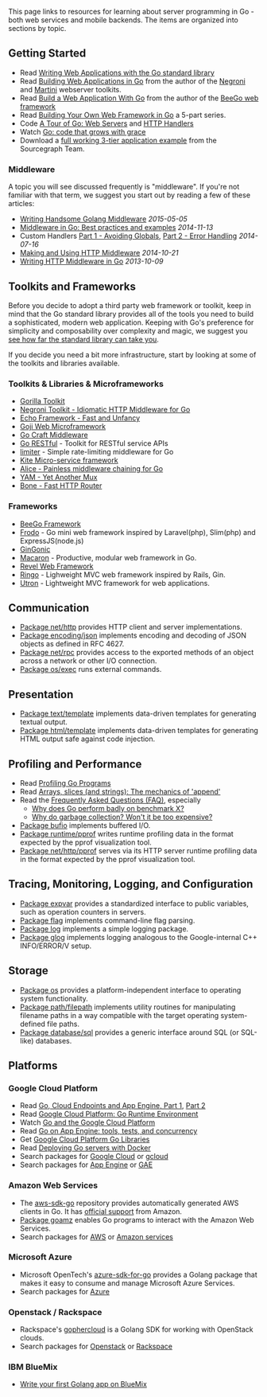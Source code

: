This page links to resources for learning about server programming in Go - both web services and mobile backends. The items are organized into sections by topic.

## Getting Started

- Read [Writing Web Applications with the Go standard library](http://golang.org/doc/articles/wiki/)
- Read [Building Web Applications in Go](https://www.gitbook.com/book/codegangsta/building-web-apps-with-go/details) from the author of the [Negroni](https://github.com/codegangsta/negroni) and [Martini](http://martini.codegangsta.io/) webserver toolkits.
- Read [Build a Web Application With Go](https://github.com/astaxie/build-web-application-with-golang) from the author of the [BeeGo web framework](http://beego.me/)
- Read [Building Your Own Web Framework in Go](https://www.nicolasmerouze.com/build-web-framework-golang/) a 5-part series.
- Code [A Tour of Go: Web Servers](http://tour.golang.org/methods/13) and [HTTP Handlers](http://tour.golang.org/methods/14)
- Watch [Go: code that grows with grace](http://talks.golang.org/2012/chat.slide#1)
- Download a [full working 3-tier application example](https://github.com/sourcegraph/thesrc) from the Sourcegraph Team.

### Middleware

A topic you will see discussed frequently is "middleware". If you're not familiar with that term, we suggest you start out by reading a few of these articles:

* [Writing Handsome Golang Middleware](http://laicos.com/writing-handsome-golang-middleware/) _2015-05-05_
* [Middleware in Go: Best practices and examples](https://www.nicolasmerouze.com/middlewares-golang-best-practices-examples/) _2014-11-13_
* Custom Handlers [Part 1 - Avoiding Globals](http://elithrar.github.io/article/custom-handlers-avoiding-globals/), [Part 2 - Error Handling](http://elithrar.github.io/article/http-handler-error-handling-revisited/) _2014-07-16_
* [Making and Using HTTP Middleware](http://www.alexedwards.net/blog/making-and-using-middleware) _2014-10-21_
* [Writing HTTP Middleware in Go](https://justinas.org/writing-http-middleware-in-go/) _2013-10-09_


## Toolkits and Frameworks

Before you decide to adopt a third party web framework or toolkit, keep in mind that the Go standard library provides all of the tools you need to build a sophisticated, modern web application. Keeping with Go's preference for simplicity and composability over complexity and magic, we suggest you [see how far the standard library can take you](http://golang.org/doc/articles/wiki/).

If you decide you need a bit more infrastructure, start by looking at some of the toolkits and libraries available.

### Toolkits & Libraries & Microframeworks

* [Gorilla Toolkit](http://www.gorillatoolkit.org/)
* [Negroni Toolkit - Idiomatic HTTP Middleware for Go](https://github.com/codegangsta/negroni)
* [Echo Framework - Fast and Unfancy](http://echo.labstack.com/)
* [Goji Web Microframework](https://goji.io/)
* [Go Craft Middleware](https://github.com/gocraft/web)
* [Go RESTful](https://github.com/emicklei/go-restful) - Toolkit for RESTful service APIs
* [limiter](https://github.com/ulule/limiter) - Simple rate-limiting middleware for Go
* [Kite Micro-service framework](https://github.com/koding/kite)
* [Alice - Painless middleware chaining for Go](https://github.com/justinas/alice)
* [YAM - Yet Another Mux](https://github.com/thisissoon/yam)
* [Bone - Fast HTTP Router](http://go-zoo.github.io/bone/)

### Frameworks

* [BeeGo Framework](http://beego.me/)
* [Frodo](https://github.com/kn9ts/frodo) - Go mini web framework inspired by Laravel(php), Slim(php) and ExpressJS(node.js)
* [GinGonic](https://gin-gonic.github.io/gin/)
* [Macaron](https://github.com/Unknwon/macaron) - Productive, modular web framework in Go.
* [Revel Web Framework](https://revel.github.io/)
* [Ringo](https://github.com/jjyr/ringo) - Lighweight MVC web framework inspired by Rails, Gin.
* [Utron](https://github.com/gernest/utron) - Lightweight MVC framework for web applications.

## Communication

- [Package net/http](http://golang.org/pkg/net/http) provides HTTP client and server implementations.
- [Package encoding/json](http://golang.org/pkg/encoding/json) implements encoding and decoding of JSON objects as defined in RFC 4627.
- [Package net/rpc](http://golang.org/pkg/net/rpc) provides access to the exported methods of an object across a network or other I/O connection.
- [Package os/exec](http://golang.org/pkg/os/exec) runs external commands.

## Presentation

- [Package text/template](http://golang.org/pkg/text/template) implements data-driven templates for generating textual output.
- [Package html/template](http://golang.org/pkg/html/template) implements data-driven templates for generating HTML output safe against code injection.

## Profiling and Performance

- Read [Profiling Go Programs](http://blog.golang.org/profiling-go-programs)
- Read [Arrays, slices (and strings): The mechanics of 'append'](http://blog.golang.org/slices)
- Read the [Frequently Asked Questions (FAQ)](http://golang.org/doc/faq), especially
    - [Why does Go perform badly on benchmark X?](http://golang.org/doc/faq#Why_does_Go_perform_badly_on_benchmark_x)
    - [Why do garbage collection? Won't it be too expensive?](http://golang.org/doc/faq#garbage_collection)
- [Package bufio](http://golang.org/pkg/bufio) implements buffered I/O.
- [Package runtime/pprof](http://golang.org/pkg/runtime/pprof) writes runtime profiling data in the format expected by the pprof visualization tool.
- [Package net/http/pprof](http://golang.org/pkg/net/http/pprof) serves via its HTTP server runtime profiling data in the format expected by the pprof visualization tool.

## Tracing, Monitoring, Logging, and Configuration

- [Package expvar](http://golang.org/pkg/expvar) provides a standardized interface to public variables, such as operation counters in servers.
- [Package flag](http://golang.org/pkg/flag) implements command-line flag parsing.
- [Package log](http://golang.org/pkg/log) implements a simple logging package.
- [Package glog](https://github.com/golang/glog) implements logging analogous to the Google-internal C++ INFO/ERROR/V setup.

## Storage

- [Package os](http://golang.org/pkg/os) provides a platform-independent interface to operating system functionality.
- [Package path/filepath](http://golang.org/pkg/path/filepath) implements utility routines for manipulating filename paths in a way compatible with the target operating system-defined file paths.
- [Package database/sql](http://golang.org/pkg/database/sql) provides a generic interface around SQL (or SQL-like) databases.

## Platforms

### Google Cloud Platform

- Read [Go, Cloud Endpoints and App Engine, Part 1](https://medium.com/google-cloud/go-cloud-endpoints-and-app-engine-19d290dafda3), [Part 2](https://medium.com/@IndianGuru/go-cloud-endpoints-and-app-engine-e3413c01c484)
- Read [Google Cloud Platform: Go Runtime Environment](https://cloud.google.com/appengine/docs/go/)
- Watch [Go and the Google Cloud Platform](http://blog.golang.org/go-and-google-cloud-platform)
- Read [Go on App Engine: tools, tests, and concurrency](http://blog.golang.org/appengine-dec2013)
- Get [Google Cloud Platform Go Libraries](http://godoc.org/google.golang.org/cloud)
- Read [Deploying Go servers with Docker](http://blog.golang.org/docker)
- Search packages for [Google Cloud](http://godoc.org/?q=google+cloud) or [gcloud](http://godoc.org/?q=gcloud)
- Search packages for [App Engine](http://godoc.org/?q=appengine) or [GAE](http://godoc.org/?q=gae)

### Amazon Web Services

- The [aws-sdk-go](https://github.com/aws/aws-sdk-go) repository provides automatically generated AWS clients in Go.  It has [official support](https://aws.amazon.com/blogs/aws/now-available-version-1-0-of-the-aws-sdk-for-go/) from Amazon.
- [Package goamz](https://wiki.ubuntu.com/goamz) enables Go programs to interact with the Amazon Web Services.
- Search packages for [AWS](http://godoc.org/?q=aws) or [Amazon services](http://godoc.org/?q=amazon+service)

### Microsoft Azure

- Microsoft OpenTech's [azure-sdk-for-go](https://github.com/MSOpenTech/azure-sdk-for-go) provides a Golang package that makes it easy to consume and manage Microsoft Azure Services.
- Search packages for [Azure](http://godoc.org/?q=azure)

### Openstack / Rackspace

- Rackspace's [gophercloud](https://github.com/rackspace/gophercloud) is a Golang SDK for working with OpenStack clouds.
- Search packages for [Openstack](http://godoc.org/?q=openstack) or [Rackspace](http://godoc.org/?q=rackspace)

### IBM BlueMix

- [Write your first Golang app on BlueMix](https://developer.ibm.com/bluemix/2015/10/28/getting-started-with-golang-on-bluemix/)
